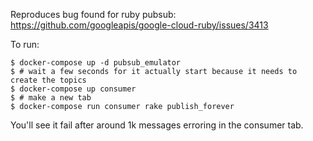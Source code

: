 Reproduces bug found for ruby pubsub: https://github.com/googleapis/google-cloud-ruby/issues/3413

To run:

```
$ docker-compose up -d pubsub_emulator
$ # wait a few seconds for it actually start because it needs to create the topics
$ docker-compose up consumer
$ # make a new tab
$ docker-compose run consumer rake publish_forever
```

You'll see it fail after around 1k messages erroring in the consumer tab.
